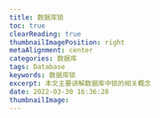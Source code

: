 ```yaml
---
title: 数据库锁
toc: true
clearReading: true
thumbnailImagePosition: right
metaAlignment: center
categories: 数据库
tags: Database
keywords: 数据库锁
excerpt: 本文主要讲解数据库中锁的相关概念
date: 2022-03-30 16:36:28
thumbnailImage:
---
```


<!-- toc -->
